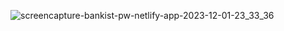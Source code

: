 
![screencapture-bankist-pw-netlify-app-2023-12-01-23_33_36](https://github.com/GoRDoN9089/Bankist_website/assets/133251900/b47e9bd0-c851-4d9a-833b-dc6218025631)
